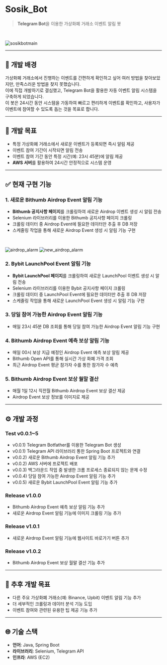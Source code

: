 # Sosik_Bot
> **Telegram Bot**을 이용한 가상화폐 거래소 이벤트 알림 봇

<br/>

![sosikbotmain](https://github.com/user-attachments/assets/837787ac-f237-44fa-9079-170d6b1f09bc)

---

## 📌 개발 배경
가상화폐 거래소에서 진행하는 이벤트를 간편하게 확인하고 싶어 여러 방법을 찾아보았지만, 만족스러운 방법을 찾지 못했습니다.  
이에 직접 개발하기로 결심했고, Telegram Bot을 활용한 자동 이벤트 알림 시스템을 구축하게 되었습니다.  
이 봇은 24시간 동안 시스템을 가동하여 빠르고 편리하게 이벤트를 확인하고, 사용자가 이벤트에 참여할 수 있도록 돕는 것을 목표로 합니다.

---

## 🎯 개발 목표
- 특정 가상화폐 거래소에서 새로운 이벤트가 등록되면 즉시 알림 제공
- 이벤트 참여 기간이 시작되면 알림 전송
- 이벤트 참여 기간 동안 특정 시간(예: 23시 45분)에 알림 제공
- **AWS 서버**를 활용하여 24시간 안정적으로 시스템 운영

---

## ✅ 현재 구현 기능
### 1. **새로운 Bithumb Airdrop Event 알림 기능**
- **Bithumb 공지사항 페이지**를 크롤링하여 새로운 Airdrop 이벤트 생성 시 알림 전송
- Selenium 라이브러리를 이용한 Bithumb 공지사항 페이지 크롤링
- 크롤링 데이터 중 Airdrop Event에 필요한 데이터만 추출 후 DB 저장
- 스케줄링 작업을 통해 새로운 Airdrop Event 생성 시 알림 기능 구현

<br/>

![airdrop_alarm](https://github.com/user-attachments/assets/f99cf774-321f-42ab-b21b-3b54b7888667)
![new_airdrop_alarm](https://github.com/user-attachments/assets/f7983d7a-b546-48b6-b186-98cc51355a0d)

### 2. **Bybit LaunchPool Event 알림 기능**
- **Bybit LaunchPool 페이지**를 크롤링하여 새로운 LaunchPool 이벤트 생성 시 알림 전송
- Selenium 라이브러리를 이용한 Bybit 공지사항 페이지 크롤링
- 크롤링 데이터 중 LaunchPool Event에 필요한 데이터만 추출 후 DB 저장
- 스케줄링 작업을 통해 새로운 LaunchPool Event 생성 시 알림 기능 구현

### 3. **당일 참여 가능한 Airdrop Event 알림 기능**
- 매일 23시 45분 DB 조회를 통해 당일 참여 가능한 Airdrop Event 알림 기능 구현

### 4. **Bithumb Airdrop Event 예측 보상 알림 기능**
- 매일 00시 보상 지급 예정인 Airdrop Event 예측 보상 알림 제공
- Bithumb Open API를 통해 실시간 가상 화폐 가격 조회
- 최근 Airdrop Event 평균 참가자 수를 통한 참가자 수 예측

### 5. **Bithumb Airdrop Event 보상 월말 결산**
- 매월 1일 12시 직전월 Bithumb Airdrop Event 보상 결산 제공
- Airdrop Event 보상 정보를 이미지로 제공

---

## ⚙️ 개발 과정
### Test v0.0.1~5
- v0.0.1) Telegram Botfather를 이용한 Telegram Bot 생성
- v0.0.1) Telegram API 라이브러리 통한 Spring Boot 프로젝트와 연결
- v0.0.2) 새로운 Bithumb Airdrop Event 알림 기능 추가
- v0.0.2) AWS 서버에 프로젝트 배포
- v0.0.3) 백그라운드 작업 중 발생한 크롬 프로세스 종료되지 않는 문제 수정
- v0.0.4) 당일 참여 가능한 Airdrop Event 알림 기능 추가 
- v0.0.5) 새로운 Bybit LaunchPool Event 알림 기능 추가

### Release v1.0.0
- Bithumb Airdrop Event 예측 보상 알림 기능 추가
- 새로운 Airdrop Event 알림 기능에 이미지 크롤링 기능 추가
### Release v1.0.1
- 새로운 Airdrop Event 알림 기능에 웹사이트 바로가기 버튼 추가
### Release v1.0.2
- Bithumb Airdrop Event 보상 월말 결산 기능 추가

---

## 🚀 추후 개발 목표
- 다른 주요 가상화폐 거래소(예: Binance, Upbit) 이벤트 알림 기능 추가
- 더 세부적인 크롤링과 데이터 분석 기능 도입
- 이벤트 참여와 관련된 유용한 팁 제공 기능 추가

---

## 🌐 기술 스택
- **언어**: Java, Spring Boot
- **라이브러리**: Selenium, Telegram API
- **인프라**: AWS (EC2)
